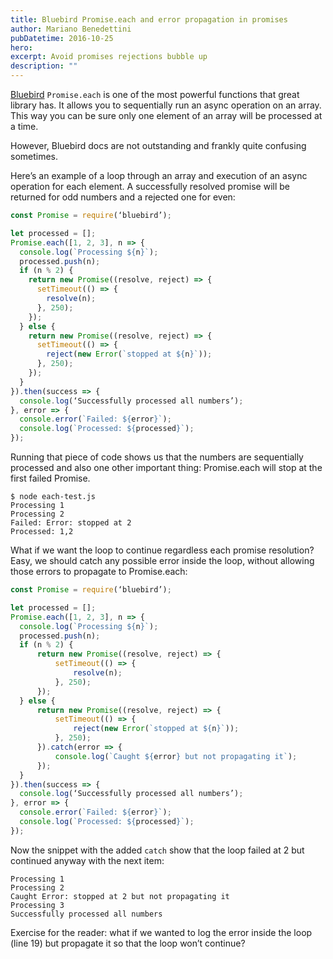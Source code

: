 ```yaml
---
title: Bluebird Promise.each and error propagation in promises
author: Mariano Benedettini
pubDatetime: 2016-10-25
hero: 
excerpt: Avoid promises rejections bubble up 
description: ""
---
```


[Bluebird](http://bluebirdjs.com/) `Promise.each` is one of the most powerful functions that great library has. It allows you to sequentially run an async operation on an array. This way you can be sure only one element of an array will be processed at a time.

However, Bluebird docs are not outstanding and frankly quite confusing sometimes.

Here’s an example of a loop through an array and execution of an async operation for each element. A successfully resolved promise will be returned for odd numbers and a rejected one for even:


```javascript
const Promise = require(‘bluebird’);

let processed = [];
Promise.each([1, 2, 3], n => {
  console.log(`Processing ${n}`);
  processed.push(n);
  if (n % 2) {
    return new Promise((resolve, reject) => {
      setTimeout(() => {
        resolve(n);
      }, 250);
    });
  } else {
    return new Promise((resolve, reject) => {
      setTimeout(() => {
        reject(new Error(`stopped at ${n}`));
      }, 250);
    });
  }
}).then(success => {
  console.log(‘Successfully processed all numbers’);
}, error => {
  console.error(`Failed: ${error}`);
  console.log(`Processed: ${processed}`);
});

```

Running that piece of code shows us that the numbers are sequentially processed and also one other important thing: Promise.each will stop at the first failed Promise.

```shell
$ node each-test.js
Processing 1
Processing 2
Failed: Error: stopped at 2
Processed: 1,2

```


What if we want the loop to continue regardless each promise resolution? Easy, we should catch any possible error inside the loop, without allowing those errors to propagate to Promise.each:


```javascript
const Promise = require(‘bluebird’);

let processed = [];
Promise.each([1, 2, 3], n => {
  console.log(`Processing ${n}`);
  processed.push(n);
  if (n % 2) {
      return new Promise((resolve, reject) => {
          setTimeout(() => {
              resolve(n);
          }, 250);
      });
  } else {
      return new Promise((resolve, reject) => {
          setTimeout(() => {
              reject(new Error(`stopped at ${n}`));
          }, 250);
      }).catch(error => {
          console.log(`Caught ${error} but not propagating it`);
      });
  }
}).then(success => {
  console.log(‘Successfully processed all numbers’);
}, error => {
  console.error(`Failed: ${error}`);
  console.log(`Processed: ${processed}`);
});
```

Now the snippet with the added `catch` show that the loop failed at 2 but continued anyway with the next item:

```shell
Processing 1
Processing 2
Caught Error: stopped at 2 but not propagating it
Processing 3
Successfully processed all numbers
```

Exercise for the reader: what if we wanted to log the error inside the loop (line 19) but propagate it so that the loop won’t continue?
